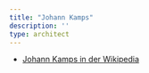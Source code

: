 ```yaml
---
title: "Johann Kamps"
description: ''
type: architect
---
```


* [Johann Kamps in der Wikipedia](https://de.wikipedia.org/wiki/Johann_Kamps)
